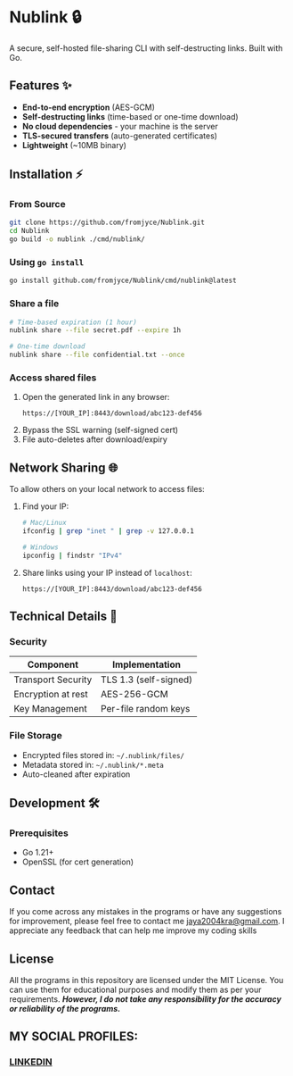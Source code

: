 # Nublink 🔒

A secure, self-hosted file-sharing CLI with self-destructing links. Built with Go.

## Features ✨

- **End-to-end encryption** (AES-GCM)
- **Self-destructing links** (time-based or one-time download)
- **No cloud dependencies** - your machine is the server
- **TLS-secured transfers** (auto-generated certificates)
- **Lightweight** (~10MB binary)

## Installation ⚡

### From Source
```bash
git clone https://github.com/fromjyce/Nublink.git
cd Nublink
go build -o nublink ./cmd/nublink/
```

### Using `go install`
```bash
go install github.com/fromjyce/Nublink/cmd/nublink@latest
```

### Share a file
```bash
# Time-based expiration (1 hour)
nublink share --file secret.pdf --expire 1h

# One-time download
nublink share --file confidential.txt --once
```

### Access shared files
1. Open the generated link in any browser:
   ```
   https://[YOUR_IP]:8443/download/abc123-def456
   ```
2. Bypass the SSL warning (self-signed cert)
3. File auto-deletes after download/expiry

## Network Sharing 🌐
To allow others on your local network to access files:

1. Find your IP:
   ```bash
   # Mac/Linux
   ifconfig | grep "inet " | grep -v 127.0.0.1

   # Windows
   ipconfig | findstr "IPv4"
   ```
2. Share links using your IP instead of `localhost`:
   ```
   https://[YOUR_IP]:8443/download/abc123-def456
   ```

## Technical Details 🔧

### Security
| Component           | Implementation         |
|---------------------|------------------------|
| Transport Security  | TLS 1.3 (self-signed)  |
| Encryption at rest  | AES-256-GCM            |
| Key Management      | Per-file random keys   |

### File Storage
- Encrypted files stored in: `~/.nublink/files/`
- Metadata stored in: `~/.nublink/*.meta`
- Auto-cleaned after expiration

## Development 🛠️

### Prerequisites
- Go 1.21+
- OpenSSL (for cert generation)

## Contact
If you come across any mistakes in the programs or have any suggestions for improvement, please feel free to contact me <jaya2004kra@gmail.com>. I appreciate any feedback that can help me improve my coding skills

## License
All the programs in this repository are licensed under the MIT License. You can use them for educational purposes and modify them as per your requirements. ***However, I do not take any responsibility for the accuracy or reliability of the programs.***

## MY SOCIAL PROFILES:
### [LINKEDIN](https://www.linkedin.com/in/jayashrek/)